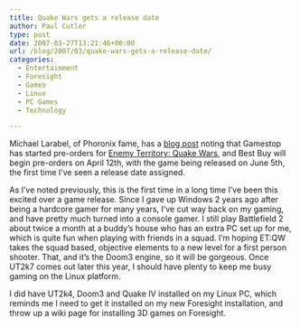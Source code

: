 ```yaml
---
title: Quake Wars gets a release date
author: Paul Cutler
type: post
date: 2007-03-27T13:21:46+00:00
url: /blog/2007/03/quake-wars-gets-a-release-date/
categories:
  - Entertainment
  - Foresight
  - Games
  - Linux
  - PC Games
  - Technology

---
```

Michael Larabel, of Phoronix fame, has a [blog post][1] noting that Gamestop has started pre-orders for [Enemy Territory: Quake Wars][2], and Best Buy will begin pre-orders on April 12th, with the game being released on June 5th, the first time I&#8217;ve seen a release date assigned.

As I&#8217;ve noted previously, this is the first time in a long time I&#8217;ve been this excited over a game release. Since I gave up Windows 2 years ago after being a hardcore gamer for many years, I&#8217;ve cut way back on my gaming, and have pretty much turned into a console gamer. I still play Battlefield 2 about twice a month at a buddy&#8217;s house who has an extra PC set up for me, which is quite fun when playing with friends in a squad. I&#8217;m hoping ET:QW takes the squad based, objective elements to a new level for a first person shooter. That, and it&#8217;s the Doom3 engine, so it will be gorgeous. Once UT2k7 comes out later this year, I should have plenty to keep me busy gaming on the Linux platform.

I did have UT2k4, Doom3 and Quake IV installed on my Linux PC, which reminds me I need to get it installed on my new Foresight installation, and throw up a wiki page for installing 3D games on Foresight.

 [1]: http://www.michaellarabel.com/index.php?k=blog&i=134
 [2]: http://www.enemyterritory.com/